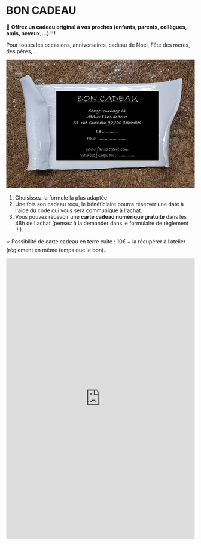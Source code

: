 # BON CADEAU  

🎁 **Offrez un cadeau original à vos proches (enfants, parents, collègues, amis, neveux,…) !!!**  

Pour toutes les occasions, anniversaires, cadeau de Noel, Fête des mères, des pères,….  

<img src="/images/carte cadeau-ceramique-fansdeterre-raku-paris-600 410.png" class="image-horiz">

1. Choisissez la formule la plus adaptée  
2. Une fois son cadeau reçu, le bénéficiaire pourra réserver une date à l'aide du code qui vous sera communiqué à l'achat.  
3. Vous pouvez recevoir une **carte cadeau numérique gratuite** dans les 48h de l'achat (pensez à la demander dans le formulaire de règlement !!!).   

⭐ Possibilité de carte cadeau en terre cuite : 10€ + la récupérer à l’atelier (règlement en même temps que le bon).  
      
<iframe id="haWidget" allowtransparency="true" scrolling="auto" src="https://www.helloasso.com/associations/fans-de-terre/evenements/bon-cadeau-2021-2022/widget" style="width: 100%; height: 750px; border: none;"></iframe>  


